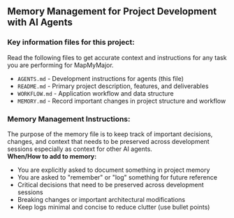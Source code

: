 ## Memory Management for Project Development with AI Agents

### Key information files for this project:
Read the following files to get accurate context and instructions for any task you are performing for MapMyMajor. 
- `AGENTS.md` - Development instructions for agents (this file)
- `README.md` - Primary project description, features, and deliverables
- `WORKFLOW.md` - Application workflow and data structure
- `MEMORY.md` - Record important changes in project structure and workflow

### Memory Management Instructions:
The purpose of the memory file is to keep track of important decisions, changes, and context that needs to be preserved across development sessions especially as context for other AI agents.  
**When/How to add to memory:**
- You are explicitly asked to document something in project memory
- You are asked to "remember" or "log" something for future reference
- Critical decisions that need to be preserved across development sessions
- Breaking changes or important architectural modifications
- Keep logs minimal and concise to reduce clutter (use bullet points)
